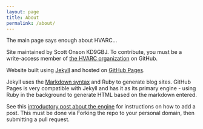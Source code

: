```yaml
---
layout: page
title: About
permalink: /about/
---
```

The main page says enough about HVARC...

Site maintained by Scott Onson KD9GBJ.  To contribute, you must be a write-access member of [the HVARC organization](https://github.com/kc9kq) on GitHub.

Website built using [Jekyll](https://jekyllrb.com/) and hosted on [GitHub Pages](https://pages.github.com/).

Jekyll uses the [Markdown syntax](https://www.markdownguide.org/) and Ruby to generate blog sites.  GitHub Pages is very compatible with Jekyll and has it as its primary engine - using Ruby in the background to generate HTML based on the markdown entered.

See this [introductory post about the engine](http://127.0.0.1:4000/jekyll/update/2021/11/18/welcome-to-jekyll.html) for instructions on how to add a post.  This must be done via Forking the repo to your personal domain, then submitting a pull request.

[jekyll-organization]: https://github.com/jekyll
